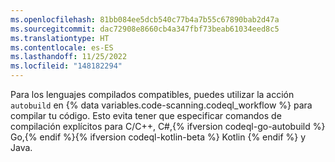 ```yaml
---
ms.openlocfilehash: 81bb084ee5dcb540c77b4a7b55c67890bab2d47a
ms.sourcegitcommit: dac72908e8660cb4a347fbf73beab61034eed8c5
ms.translationtype: HT
ms.contentlocale: es-ES
ms.lasthandoff: 11/25/2022
ms.locfileid: "148182294"
---
```

Para los lenguajes compilados compatibles, puedes utilizar la acción `autobuild` en {% data variables.code-scanning.codeql_workflow %} para compilar tu código. Esto evita tener que especificar comandos de compilación explícitos para C/C++, C#,{% ifversion codeql-go-autobuild %} Go,{% endif %}{% ifversion codeql-kotlin-beta %} Kotlin {% endif %} y Java.